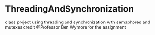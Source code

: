 # ThreadingAndSynchronization
class project using threading and synchronization with semaphores and mutexes credit @Professor Ben Wymore for the assignment 
